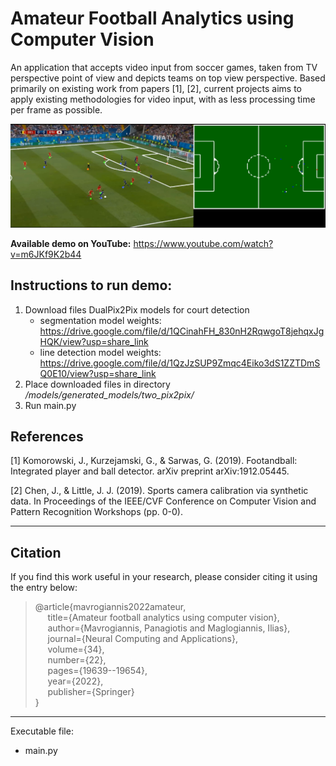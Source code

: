 # Amateur Football Analytics using Computer Vision
<p>
An application that accepts video input from soccer games, taken from TV perspective point of view and depicts 
teams on top view perspective.
Based primarily on existing work from papers [1], [2], current projects aims to apply existing methodologies for video 
input, with as less processing time per frame as possible.

![img.png](img.png)


**Available demo on YouTube:** https://www.youtube.com/watch?v=m6JKf9K2b44

## Instructions to run demo:
1. Download files DualPix2Pix models for court detection 
      - segmentation model weights: https://drive.google.com/file/d/1QCinahFH_830nH2RqwgoT8jehqxJgHQK/view?usp=share_link
      - line detection model weights: https://drive.google.com/file/d/1QzJzSUP9Zmqc4Eiko3dS1ZZTDmSQ0E10/view?usp=share_link
2. Place downloaded files in directory _/models/generated_models/two_pix2pix/_
3. Run main.py

## References
<a id="1">[1]</a> 
Komorowski, J., Kurzejamski, G., & Sarwas, G. (2019). Footandball: Integrated player and ball detector. arXiv preprint arXiv:1912.05445.

<a id="2">[2]</a> 
Chen, J., & Little, J. J. (2019). Sports camera calibration via synthetic data. In Proceedings of the IEEE/CVF Conference on Computer Vision and Pattern Recognition Workshops (pp. 0-0).

---
## Citation
If you find this work useful in your research, please consider citing it using the entry below:

>@article{mavrogiannis2022amateur,<br />
&nbsp;&nbsp;&nbsp;&nbsp; title={Amateur football analytics using computer vision},<br />
&nbsp;&nbsp;&nbsp;&nbsp; author={Mavrogiannis, Panagiotis and Maglogiannis, Ilias},<br />
&nbsp;&nbsp;&nbsp;&nbsp; journal={Neural Computing and Applications},<br />
&nbsp;&nbsp;&nbsp;&nbsp; volume={34},<br />
&nbsp;&nbsp;&nbsp;&nbsp; number={22},<br />
&nbsp;&nbsp;&nbsp;&nbsp; pages={19639--19654},<br />
&nbsp;&nbsp;&nbsp;&nbsp; year={2022},<br />
&nbsp;&nbsp;&nbsp;&nbsp; publisher={Springer}<br /> 
}

---

Executable file:
* main.py

